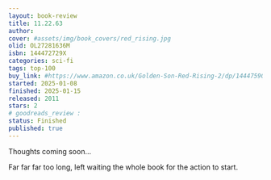 ```yaml
---
layout: book-review
title: 11.22.63
author: 
cover: #assets/img/book_covers/red_rising.jpg
olid: OL27281636M
isbn: 144472729X
categories: sci-fi
tags: top-100
buy_link: #https://www.amazon.co.uk/Golden-Son-Red-Rising-2/dp/1444759035
started: 2025-01-08
finished: 2025-01-15
released: 2011
stars: 2
# goodreads_review : 
status: Finished
published: true
---
```


Thoughts coming soon...

Far far far too long, left waiting the whole book for the action to start.